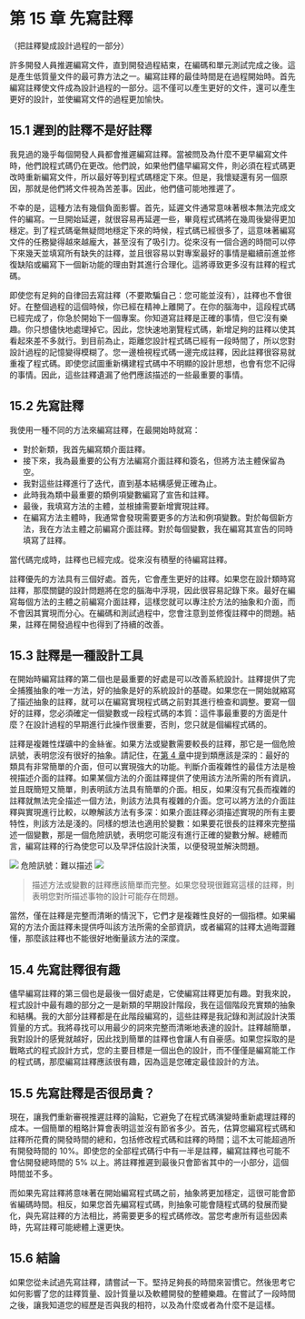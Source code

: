 # 第 15 章 先寫註釋
（把註釋變成設計過程的一部分）

許多開發人員推遲編寫文件，直到開發過程結束，在編碼和單元測試完成之後。這是產生低質量文件的最可靠方法之一。編寫註釋的最佳時間是在過程開始時。首先編寫註釋使文件成為設計過程的一部分。這不僅可以產生更好的文件，還可以產生更好的設計，並使編寫文件的過程更加愉快。

## 15.1 遲到的註釋不是好註釋

我見過的幾乎每個開發人員都會推遲編寫註釋。當被問及為什麼不更早編寫文件時，他們說程式碼仍在更改。他們說，如果他們儘早編寫文件，則必須在程式碼更改時重新編寫文件，所以最好等到程式碼穩定下來。但是，我懷疑還有另一個原因，那就是他們將文件視為苦差事。因此，他們儘可能地推遲了。

不幸的是，這種方法有幾個負面影響。首先，延遲文件通常意味著根本無法完成文件的編寫。一旦開始延遲，就很容易再延遲一些，畢竟程式碼將在幾周後變得更加穩定。到了程式碼毫無疑問地穩定下來的時候，程式碼已經很多了，這意味著編寫文件的任務變得越來越龐大，甚至沒有了吸引力。從來沒有一個合適的時間可以停下來幾天並填寫所有缺失的註釋，並且很容易以對專案最好的事情是繼續前進並修復缺陷或編寫下一個新功能的理由對其進行合理化。這將導致更多沒有註釋的程式碼。

即使您有足夠的自律回去寫註釋（不要欺騙自己：您可能並沒有），註釋也不會很好。在整個過程的這個時候，你已經在精神上離開了。在你的腦海中，這段程式碼已經完成了，你急於開始下一個專案。你知道寫註釋是正確的事情，但它沒有樂趣。你只想儘快地處理掉它。因此，您快速地瀏覽程式碼，新增足夠的註釋以使其看起來差不多就行。到目前為止，距離您設計程式碼已經有一段時間了，所以您對設計過程的記憶變得模糊了。您一邊檢視程式碼一邊完成註釋，因此註釋很容易就重複了程式碼。即使您試圖重新構建程式碼中不明顯的設計思想，也會有您不記得的事情。因此，這些註釋遺漏了他們應該描述的一些最重要的事情。

## 15.2 先寫註釋

我使用一種不同的方法來編寫註釋，在最開始時就寫：

- 對於新類，我首先編寫類介面註釋。
- 接下來，我為最重要的公有方法編寫介面註釋和簽名，但將方法主體保留為空。
- 我對這些註釋進行了迭代，直到基本結構感覺正確為止。
- 此時我為類中最重要的類例項變數編寫了宣告和註釋。
- 最後，我填寫方法的主體，並根據需要新增實現註釋。
- 在編寫方法主體時，我通常會發現需要更多的方法和例項變數。對於每個新方法，我在方法主體之前編寫介面註釋。對於每個變數，我在編寫其宣告的同時填寫了註釋。

當代碼完成時，註釋也已經完成。從來沒有積壓的待編寫註釋。

註釋優先的方法具有三個好處。首先，它會產生更好的註釋。如果您在設計類時寫註釋，那麼關鍵的設計問題將在您的腦海中浮現，因此很容易記錄下來。最好在編寫每個方法的主體之前編寫介面註釋，這樣您就可以專注於方法的抽象和介面，而不會因其實現而分心。在編碼和測試過程中，您會注意到並修復註釋中的問題。結果，註釋在開發過程中也得到了持續的改善。

## 15.3 註釋是一種設計工具

在開始時編寫註釋的第二個也是最重要的好處是可以改善系統設計。註釋提供了完全捕獲抽象的唯一方法，好的抽象是好的系統設計的基礎。如果您在一開始就縮寫了描述抽象的註釋，就可以在編寫實現程式碼之前對其進行檢查和調整。要寫一個好的註釋，您必須確定一個變數或一段程式碼的本質：這件事最重要的方面是什麼？在設計過程的早期進行此操作很重要，否則，您只就是個編程式碼的。

註釋是複雜性煤礦中的金絲雀。如果方法或變數需要較長的註釋，那它是一個危險訊號，表明您沒有很好的抽象。請記住，在[第 4 章](ch04.md)中提到類應該是深的：最好的類具有非常簡單的介面，但可以實現強大的功能。判斷介面複雜性的最佳方法是檢視描述介面的註釋。如果某個方法的介面註釋提供了使用該方法所需的所有資訊，並且既簡短又簡單，則表明該方法具有簡單的介面。相反，如果沒有冗長而複雜的註釋就無法完全描述一個方法，則該方法具有複雜的介面。您可以將方法的介面註釋與實現進行比較，以瞭解該方法有多深：如果介面註釋必須描述實現的所有主要特性，則該方法是淺的。同樣的想法也適用於變數：如果要花很長的註釋來完整描述一個變數，那是一個危險訊號，表明您可能沒有進行正確的變數分解。總體而言，編寫註釋的行為使您可以及早評估設計決策，以便發現並解決問題。

![](../figures/00013.jpeg) 危險訊號：難以描述 ![](../figures/00013.jpeg)

> 描述方法或變數的註釋應該簡單而完整。如果您發現很難寫這樣的註釋，則表明您對所描述事物的設計可能存在問題。

當然，僅在註釋是完整而清晰的情況下，它們才是複雜性良好的一個指標。如果編寫的方法介面註釋未提供呼叫該方法所需的全部資訊，或者編寫的註釋太過晦澀難懂，那麼該註釋也不能很好地衡量該方法的深度。

## 15.4 先寫註釋很有趣

儘早編寫註釋的第三個也是最後一個好處是，它使編寫註釋更加有趣。對我來說，程式設計中最有趣的部分之一是新類的早期設計階段，我在這個階段充實類的抽象和結構。我的大部分註釋都是在此階段編寫的，這些註釋是我記錄和測試設計決策質量的方式。我將尋找可以用最少的詞來完整而清晰地表達的設計。註釋越簡單，我對設計的感覺就越好，因此找到簡單的註釋也會讓人有自豪感。如果您採取的是戰略式的程式設計方式，您的主要目標是一個出色的設計，而不僅僅是編寫能工作的程式碼，那麼編寫註釋應該很有趣，因為這是您確定最佳設計的方法。

## 15.5 先寫註釋是否很昂貴？

現在，讓我們重新審視推遲註釋的論點，它避免了在程式碼演變時重新處理註釋的成本。一個簡單的粗略計算會表明這並沒有節省多少。首先，估算您編寫程式碼和註釋所花費的開發時間的總和，包括修改程式碼和註釋的時間；這不太可能超過所有開發時間的 10%。即使您的全部程式碼行中有一半是註釋，編寫註釋也可能不會佔開發總時間的 5% 以上。將註釋推遲到最後只會節省其中的一小部分，這個時間並不多。

而如果先寫註釋將意味著在開始編寫程式碼之前，抽象將更加穩定，這很可能會節省編碼時間。相反，如果您首先編寫程式碼，則抽象可能會隨程式碼的發展而變化，與先寫註釋的方法相比，將需要更多的程式碼修改。當您考慮所有這些因素時，先寫註釋可能總體上還更快。

## 15.6 結論

如果您從未試過先寫註釋，請嘗試一下。堅持足夠長的時間來習慣它。然後思考它如何影響了您的註釋質量、設計質量以及軟體開發的整體樂趣。在嘗試了一段時間之後，讓我知道您的經歷是否與我的相符，以及為什麼或者為什麼不是這樣。